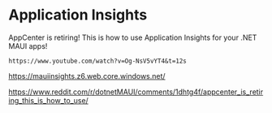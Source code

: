 # Application Insights

AppCenter is retiring! This is how to use Application Insights for your .NET MAUI apps!

    https://www.youtube.com/watch?v=Og-NsV5vYT4&t=12s

https://mauiinsights.z6.web.core.windows.net/

https://www.reddit.com/r/dotnetMAUI/comments/1dhtg4f/appcenter_is_retiring_this_is_how_to_use/
    